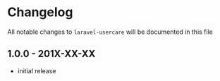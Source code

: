 # Changelog

All notable changes to `laravel-usercare` will be documented in this file

## 1.0.0 - 201X-XX-XX

- initial release
